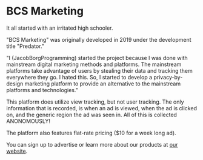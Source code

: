 # BCS Marketing
It all started with an irritated high schooler.

"BCS Marketing" was originally developed in 2019 under the development title "Predator."

"I (JacobBorgProgramming) started the project because I was done with mainstream digital marketing methods and platforms. The mainstream platforms take advantage of users by stealing their data and tracking them everywhere they go. I hated this. So, I started to develop a privacy-by-design marketing platform to provide an alternative to the mainstream platforms and technologies."

This platform does utilize view tracking, but not user tracking.
The only information that is recorded, is when an ad is viewed, when the ad is clicked on, and the generic region the ad was seen in. All of this is collected ANONOMOUSLY!

The platform also features flat-rate pricing ($10 for a week long ad).

You can sign up to advertise or learn more about our products at [our website](https://www.borgcreative.com/page12.html).
